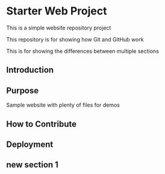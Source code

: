 # Starter Web Project

This is a simple website repository project

This repository is for showing how Git and GitHub work

This is for showing the differences between multiple sections

## Introduction

## Purpose

Sample website with plenty of files for demos

## How to Contribute

## Deployment

## new section 1